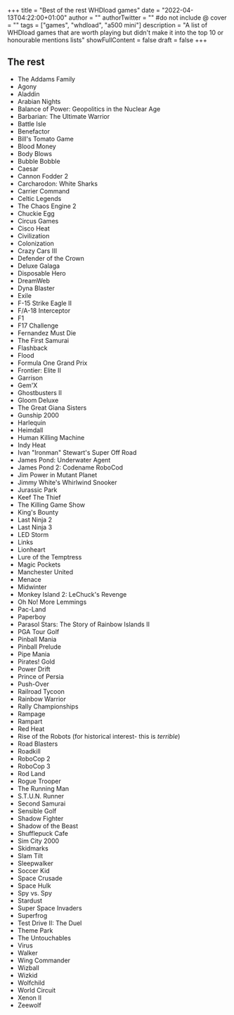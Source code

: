 +++
title = "Best of the rest WHDload games"
date = "2022-04-13T04:22:00+01:00"
author = ""
authorTwitter = "" #do not include @
cover = ""
tags = ["games", "whdload", "a500 mini"]
description = "A list of WHDload games that are worth playing but didn't make it into the top 10 or honourable mentions lists"
showFullContent = false
draft = false
+++

## The rest

* The Addams Family 
* Agony 
* Aladdin 
* Arabian Nights 
* Balance of Power: Geopolitics in the Nuclear Age 
* Barbarian: The Ultimate Warrior 
* Battle Isle 
* Benefactor 
* Bill's Tomato Game 
* Blood Money 
* Body Blows  
* Bubble Bobble 
* Caesar 
* Cannon Fodder 2 
* Carcharodon: White Sharks 
* Carrier Command 
* Celtic Legends 
* The Chaos Engine 2  
* Chuckie Egg 
* Circus Games 
* Cisco Heat 
* Civilization  
* Colonization 
* Crazy Cars III 
* Defender of the Crown 
* Deluxe Galaga  
* Disposable Hero 
* DreamWeb  
* Dyna Blaster 
* Exile  
* F-15 Strike Eagle II 
* F/A-18 Interceptor 
* F1 
* F17 Challenge 
* Fernandez Must Die 
* The First Samurai 
* Flashback 
* Flood 
* Formula One Grand Prix 
* Frontier: Elite II 
* Garrison 
* Gem'X 
* Ghostbusters II 
* Gloom Deluxe 
* The Great Giana Sisters 
* Gunship 2000  
* Harlequin 
* Heimdall 
* Human Killing Machine 
* Indy Heat 
* Ivan "Ironman" Stewart's Super Off Road 
* James Pond: Underwater Agent 
* James Pond 2: Codename RoboCod  
* Jim Power in Mutant Planet 
* Jimmy White's Whirlwind Snooker 
* Jurassic Park  
* Keef The Thief 
* The Killing Game Show 
* King's Bounty 
* Last Ninja 2 
* Last Ninja 3 
* LED Storm 
* Links 
* Lionheart 
* Lure of the Temptress 
* Magic Pockets 
* Manchester United 
* Menace 
* Midwinter 
* Monkey Island 2: LeChuck's Revenge 
* Oh No! More Lemmings 
* Pac-Land 
* Paperboy 
* Parasol Stars: The Story of Rainbow Islands II 
* PGA Tour Golf 
* Pinball Mania 
* Pinball Prelude  
* Pipe Mania 
* Pirates! Gold 
* Power Drift 
* Prince of Persia 
* Push-Over 
* Railroad Tycoon 
* Rainbow Warrior 
* Rally Championships  
* Rampage 
* Rampart 
* Red Heat 
* Rise of the Robots (for historical interest- this is *terrible*)
* Road Blasters 
* Roadkill 
* RoboCop 2 
* RoboCop 3 
* Rod Land 
* Rogue Trooper 
* The Running Man 
* S.T.U.N. Runner 
* Second Samurai  
* Sensible Golf
* Shadow Fighter  
* Shadow of the Beast 
* Shufflepuck Cafe 
* Sim City 2000 
* Skidmarks 
* Slam Tilt 
* Sleepwalker  
* Soccer Kid  
* Space Crusade 
* Space Hulk 
* Spy vs. Spy 
* Stardust 
* Super Space Invaders 
* Superfrog 
* Test Drive II: The Duel 
* Theme Park  
* The Untouchables 
* Virus 
* Walker 
* Wing Commander 
* Wizball 
* Wizkid 
* Wolfchild 
* World Circuit 
* Xenon II
* Zeewolf 
